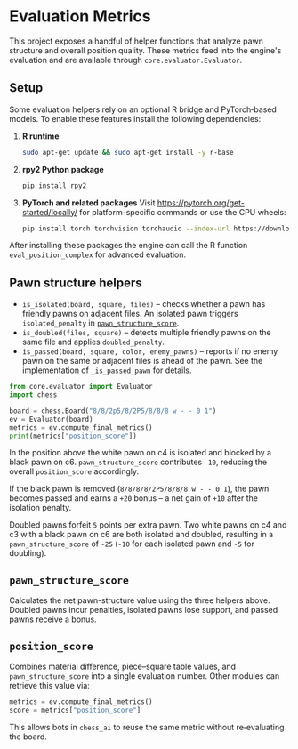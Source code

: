 # Evaluation Metrics

This project exposes a handful of helper functions that analyze pawn structure and overall position quality.
These metrics feed into the engine's evaluation and are available through `core.evaluator.Evaluator`.

## Setup

Some evaluation helpers rely on an optional R bridge and PyTorch‑based models. To enable these features install the following dependencies:

1. **R runtime**
   ```bash
   sudo apt-get update && sudo apt-get install -y r-base
   ```
2. **rpy2 Python package**
   ```bash
   pip install rpy2
   ```
3. **PyTorch and related packages**
   Visit <https://pytorch.org/get-started/locally/> for platform-specific commands or use the CPU wheels:
   ```bash
   pip install torch torchvision torchaudio --index-url https://download.pytorch.org/whl/cpu
   ```

After installing these packages the engine can call the R function `eval_position_complex` for advanced evaluation.

## Pawn structure helpers

- `is_isolated(board, square, files)` – checks whether a pawn has friendly pawns on adjacent files. An isolated pawn triggers `isolated_penalty` in [`pawn_structure_score`](../core/evaluator.py).
- `is_doubled(files, square)` – detects multiple friendly pawns on the same file and applies `doubled_penalty`.
- `is_passed(board, square, color, enemy_pawns)` – reports if no enemy pawn on the same or adjacent files is ahead of the pawn. See the implementation of `_is_passed_pawn` for details.

```python
from core.evaluator import Evaluator
import chess

board = chess.Board("8/8/2p5/8/2P5/8/8/8 w - - 0 1")
ev = Evaluator(board)
metrics = ev.compute_final_metrics()
print(metrics["position_score"])
```

In the position above the white pawn on c4 is isolated and blocked by a black pawn on c6.  `pawn_structure_score`
contributes `-10`, reducing the overall `position_score` accordingly.

If the black pawn is removed (`8/8/8/8/2P5/8/8/8 w - - 0 1`), the pawn becomes passed and earns a `+20` bonus – a net gain of
`+10` after the isolation penalty.

Doubled pawns forfeit `5` points per extra pawn.  Two white pawns on c4 and c3 with a black pawn on c6 are both isolated and
doubled, resulting in a `pawn_structure_score` of `-25` (`-10` for each isolated pawn and `-5` for doubling).

## `pawn_structure_score`

Calculates the net pawn-structure value using the three helpers above. Doubled pawns incur penalties, isolated pawns lose support,
and passed pawns receive a bonus.

## `position_score`

Combines material difference, piece–square table values, and `pawn_structure_score` into a single evaluation number.  Other modules
can retrieve this value via:

```python
metrics = ev.compute_final_metrics()
score = metrics["position_score"]
```

This allows bots in `chess_ai` to reuse the same metric without re‑evaluating the board.
